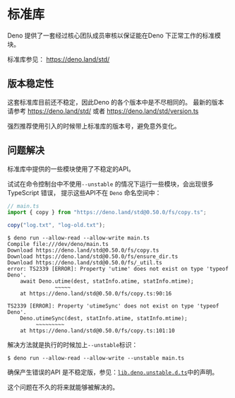 
# 标准库

Deno 提供了一套经过核心团队成员审核以保证能在Deno 下正常工作的标准模块。

标准库参见： https://deno.land/std/

## 版本稳定性

这套标准库目前还不稳定，因此Deno 的各个版本中是不尽相同的。 最新的版本请参考 https://deno.land/std/ 或者
https://deno.land/std/version.ts

强烈推荐使用引入的时候带上标准库的版本号，避免意外变化。

## 问题解决

标准库中提供的一些模块使用了不稳定的API。

试试在命令控制台中不使用`--unstable` 的情况下运行一些模块，会出现很多TypeScript 错误，
提示这些API不在 `Deno` 命名空间中：


```typescript
// main.ts
import { copy } from "https://deno.land/std@0.50.0/fs/copy.ts";

copy("log.txt", "log-old.txt");
```

```shell
$ deno run --allow-read --allow-write main.ts
Compile file:///dev/deno/main.ts
Download https://deno.land/std@0.50.0/fs/copy.ts
Download https://deno.land/std@0.50.0/fs/ensure_dir.ts
Download https://deno.land/std@0.50.0/fs/_util.ts
error: TS2339 [ERROR]: Property 'utime' does not exist on type 'typeof Deno'.
    await Deno.utime(dest, statInfo.atime, statInfo.mtime);
               ~~~~~
    at https://deno.land/std@0.50.0/fs/copy.ts:90:16

TS2339 [ERROR]: Property 'utimeSync' does not exist on type 'typeof Deno'.
    Deno.utimeSync(dest, statInfo.atime, statInfo.mtime);
         ~~~~~~~~~
    at https://deno.land/std@0.50.0/fs/copy.ts:101:10
```

解决方法就是执行的时候加上`--unstable`标识：


```shell
$ deno run --allow-read --allow-write --unstable main.ts
```

确保产生错误的API 是不稳定版，参见：[`lib.deno.unstable.d.ts`](https://github.com/denoland/deno/blob/master/cli/js/lib.deno.unstable.d.ts)中的声明。

这个问题在不久的将来就能够被解决的。

